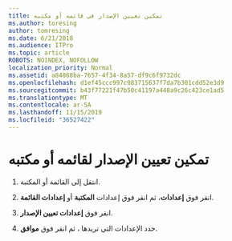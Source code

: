 ```yaml
---
title: تمكين تعيين الإصدار في قائمه أو مكتبه
ms.author: toresing
author: tomresing
ms.date: 6/21/2018
ms.audience: ITPro
ms.topic: article
ROBOTS: NOINDEX, NOFOLLOW
localization_priority: Normal
ms.assetid: a84868ba-7657-4f34-8a57-df9c6f9732dc
ms.openlocfilehash: d1ef45ccc997c983715637f7da7b301cdd52e3d9
ms.sourcegitcommit: b43f77221f47b50c41197a448a9c26c423ce1ad5
ms.translationtype: MT
ms.contentlocale: ar-SA
ms.lasthandoff: 11/15/2019
ms.locfileid: "36527422"
---
```

# <a name="enable-versioning-for-a-list-or-library"></a>تمكين تعيين الإصدار لقائمه أو مكتبه

1. انتقل إلى القائمة أو المكتبة.
    
2. انقر فوق **إعدادات**، ثم انقر فوق إعدادات **المكتبة** أو **إعدادات القائمة**.
    
3. انقر فوق **إعدادات تعيين الإصدار**.
    
4. حدد الإعدادات التي تريدها ، ثم انقر فوق **موافق**.
    

